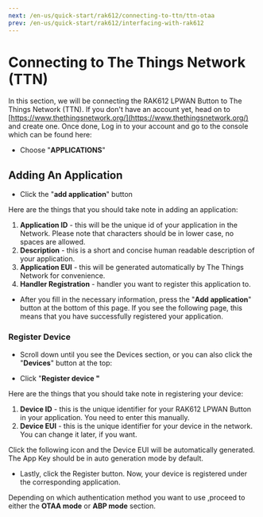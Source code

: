 ```yaml
---
next: /en-us/quick-start/rak612/connecting-to-ttn/ttn-otaa
prev: /en-us/quick-start/rak612/interfacing-with-rak612
---
```


# Connecting to The Things Network (TTN)

In this section, we will be connecting the RAK612 LPWAN Button to The Things Network (TTN). If you don't have an account yet, head on to [https://www.thethingsnetwork.org/](https://www.thethingsnetwork.org/) and create one. Once done, Log in to your account and go to the console which can be found here:

<rk-img
  src="/assets/images/quick-start-guide/rak612/ttn/ttn-homepage.jpg"
  width="100%"
  figure-number="1"
  caption="The Things Network Home Page"
/>

<rk-img
  src="/assets/images/quick-start-guide/rak612/ttn/ttn-console.png"
  width="100%"
  figure-number="2"
  caption="TTN Console Page"
/>

- Choose "**APPLICATIONS**"

<rk-img
  src="/assets/images/quick-start-guide/rak612/ttn/ttn-application.png"
  width="100%"
  figure-number="3"
  caption="Application Page"
/>

## Adding An Application

- Click the "**add application**" button

<rk-img
  src="/assets/images/quick-start-guide/rak612/ttn/add-application.png"
  width="100%"
  figure-number="4"
  caption="Adding an Application"
/>

Here are the things that you should take note in adding an application:

1. **Application ID** - this will be the unique id of your application in the Network. Please note that characters should be in lower case, no spaces are allowed.
2. **Description** - this is a short and concise human readable description of your application.
3. **Application EUI** - this will be generated automatically by The Things Network for convenience.
4. **Handler Registration** - handler you want to register this application to.

- After you fill in the necessary information, press the "**Add application**" button at the bottom of this page. If you see the following page, this means that you have successfully registered your application.

<rk-img
  src="/assets/images/quick-start-guide/rak612/ttn/application-overview.png"
  width="100%"
  figure-number="5"
  caption="Adding an Application"
/>

### Register Device

- Scroll down until you see the Devices section, or you can also click the "**Devices**" button at the top:

<rk-img
  src="/assets/images/quick-start-guide/rak612/ttn/device-section.png"
  width="100%"
  figure-number="6"
  caption="Device Section"
/>

- Click "**Register device "**

<rk-img
  src="/assets/images/quick-start-guide/rak612/ttn/add-device.png"
  width="100%"
  figure-number="7"
  caption="Add your Device"
/>

Here are the things that you should take note in registering your device:

1. **Device ID** - this is the unique identifier for your RAK612 LPWAN Button in your application. You need to enter this manually.
2. **Device EUI** - this is the unique identifier for your device in the network. You can change it later, if you want.

Click the following icon and the Device EUI will be automatically generated. The App Key should be in auto generation mode by default.

- Lastly, click the Register button. Now, your device is registered under the corresponding application.

<rk-img
  src="/assets/images/quick-start-guide/rak612/ttn/device-overview.png"
  width="100%"
  figure-number="8"
  caption="Device Overview"
/>

Depending on which authentication method you want to use ,proceed to either the **OTAA mode** or **ABP mode** section.

